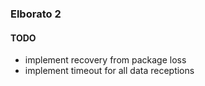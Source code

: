 ### Elborato 2


#### TODO
- implement recovery from package loss
- implement timeout for all data receptions